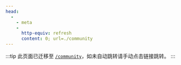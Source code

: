 ```yaml
---
head:
  - 
    - meta
    - 
      http-equiv: refresh
      content: 0; url=./community
---
```


:::tip
此页面已迁移至 [`/community`](./community.md)，如未自动跳转请手动点击链接跳转。
:::

